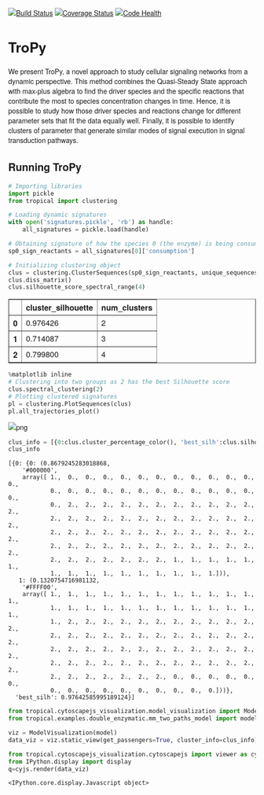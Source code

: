 [![Build Status](https://travis-ci.org/LoLab-VU/tropical.svg?branch=master)](https://travis-ci.org/LoLab-VU/tropical)
[![Coverage Status](https://coveralls.io/repos/github/LoLab-VU/tropical/badge.svg?branch=master)](https://coveralls.io/github/LoLab-VU/tropical?branch=master)
[![Code Health](https://landscape.io/github/LoLab-VU/tropical/master/landscape.svg?style=flat)](https://landscape.io/github/LoLab-VU/tropical/master)

# TroPy

We present TroPy, a novel approach to study cellular signaling networks from a dynamic perspective. This method combines the Quasi-Steady State approach with max-plus algebra to find the driver species and the specific reactions that contribute the most to species concentration changes in time. Hence, it is possible to study how those driver species and reactions change for different parameter sets that fit the data equally well. Finally, it is possible to identify clusters of parameter that generate similar modes of signal execution in signal transduction pathways.

## Running TroPy



```python
# Importing libraries
import pickle
from tropical import clustering
```


```python
# Loading dynamic signatures
with open('signatures.pickle', 'rb') as handle:
    all_signatures = pickle.load(handle)

# Obtaining signature of how the species 0 (the enzyme) is being consumend
sp0_sign_reactants = all_signatures[0]['consumption']

# Initializing clustering object
clus = clustering.ClusterSequences(sp0_sign_reactants, unique_sequences=False)
clus.diss_matrix()
clus.silhouette_score_spectral_range(4)
```




<div>
<style>
    .dataframe thead tr:only-child th {
        text-align: right;
    }

    .dataframe thead th {
        text-align: left;
    }

    .dataframe tbody tr th {
        vertical-align: top;
    }
</style>
<table border="1" class="dataframe">
  <thead>
    <tr style="text-align: right;">
      <th></th>
      <th>cluster_silhouette</th>
      <th>num_clusters</th>
    </tr>
  </thead>
  <tbody>
    <tr>
      <th>0</th>
      <td>0.976426</td>
      <td>2</td>
    </tr>
    <tr>
      <th>1</th>
      <td>0.714087</td>
      <td>3</td>
    </tr>
    <tr>
      <th>2</th>
      <td>0.799800</td>
      <td>4</td>
    </tr>
  </tbody>
</table>
</div>




```python
%matplotlib inline
# Clustering into two groups as 2 has the best Silhouette score
clus.spectral_clustering(2)
# Plotting clustered signatures
pl = clustering.PlotSequences(clus)
pl.all_trajectories_plot()
```


![png](double_enzymatic_analysis_files/double_enzymatic_analysis_2_0.png)



```python
clus_info = [{0:clus.cluster_percentage_color(), 'best_silh':clus.silhouette_score()}]
clus_info
```




    [{0: {0: (0.8679245283018868,
        '#000000',
        array([ 1.,  0.,  0.,  0.,  0.,  0.,  0.,  0.,  0.,  0.,  0.,  0.,  0.,
                0.,  0.,  0.,  0.,  0.,  0.,  0.,  0.,  0.,  0.,  0.,  0.,  0.,
                0.,  2.,  2.,  2.,  2.,  2.,  2.,  2.,  2.,  2.,  2.,  2.,  2.,
                2.,  2.,  2.,  2.,  2.,  2.,  2.,  2.,  2.,  2.,  2.,  2.,  2.,
                2.,  2.,  2.,  2.,  2.,  2.,  2.,  2.,  2.,  2.,  2.,  2.,  2.,
                2.,  2.,  2.,  2.,  2.,  2.,  2.,  2.,  2.,  2.,  2.,  2.,  2.,
                2.,  2.,  2.,  2.,  2.,  2.,  2.,  1.,  1.,  1.,  1.,  1.,  1.,
                1.,  1.,  1.,  1.,  1.,  1.,  1.,  1.,  1.,  1.])),
       1: (0.1320754716981132,
        '#FFFF00',
        array([ 1.,  1.,  1.,  1.,  1.,  1.,  1.,  1.,  1.,  1.,  1.,  1.,  1.,
                1.,  1.,  1.,  1.,  1.,  1.,  1.,  1.,  1.,  1.,  1.,  1.,  1.,
                1.,  2.,  2.,  2.,  2.,  2.,  2.,  2.,  2.,  2.,  2.,  2.,  2.,
                2.,  2.,  2.,  2.,  2.,  2.,  2.,  2.,  2.,  2.,  2.,  2.,  2.,
                2.,  2.,  2.,  2.,  2.,  2.,  2.,  2.,  2.,  2.,  2.,  2.,  2.,
                2.,  2.,  2.,  2.,  2.,  2.,  2.,  2.,  2.,  2.,  2.,  2.,  2.,
                2.,  2.,  2.,  2.,  2.,  2.,  2.,  0.,  0.,  0.,  0.,  0.,  0.,
                0.,  0.,  0.,  0.,  0.,  0.,  0.,  0.,  0.,  0.]))},
      'best_silh': 0.97642585995189124}]




```python
from tropical.cytoscapejs_visualization.model_visualization import ModelVisualization
from tropical.examples.double_enzymatic.mm_two_paths_model import model

viz = ModelVisualization(model)
data_viz = viz.static_view(get_passengers=True, cluster_info=clus_info)

```


```python
from tropical.cytoscapejs_visualization.cytoscapejs import viewer as cyjs
from IPython.display import display
q=cyjs.render(data_viz)
```


    <IPython.core.display.Javascript object>



<!DOCTYPE html>
<html>
<head>
    <meta charset=utf-8 />
    <link href="http://cdnjs.cloudflare.com/ajax/libs/qtip2/2.2.0/jquery.qtip.min.css" rel="stylesheet" type="text/css" />
    <style type="text/css">
        body {
            font: 14px helvetica neue, helvetica, arial, sans-serif;
        }

        ul li {
            background: #ffe5e5;
            padding: 5px;
        }

        .tooltiptext{
            display: none;
        }

        .input-color {
            position: relative;
        }
        .input-color input {
            padding-left: 20px;
        }
        .input-color .color-box {
            width: 10px;
            height: 10px;
            display: inline-block;
            background-color: #ccc;
            position: absolute;
            left: 5px;
            top: 8px;
        }

        #cy82140b75-53a6-4ab4-96eb-3deaa6d456cc {
            height: 700px;
            width: 100%;
            position: absolute;
            left: 4px;
            top: 5px;
            background: #FFFFFF;
        }
        #play42803bbd-8db6-498a-a53a-ae09291c4d22 {
            width: 5%;
            height: 4%;
            font-size:130%;
            position: absolute;
            top: 93%;
            left: 10%;
        }

        #reset6d5d76bf-4b7d-4b79-ad12-3f101d8cfbef {
            width: 7%;
            height: 4%;
            font-size:130%;
            position: absolute;
            top: 93%;
            left: 16%;
        }

        #range76bd7664-e209-44ae-8245-7d5002eff468 {
            width:80%;
            height:25px;
            top:89%;
            left:10%;
            border:1px solid black;
            position:absolute;
        }

        #text47533582-c09f-4c95-9adf-3c0cdf3951c5 {
            width:10%;
            height:5%;
            top:92.5%;
            left:24%;
            font-size:120%;
            border:0px solid black;
            position:absolute;
        }
        #fit3ccd9160-35e8-4143-8e8d-37643e506bff {
            width: 3em;
            margin: 0.5em;
            position: absolute;
            z-index: 999;
            top: 0;
            right: 0;
        }

        #fit3ccd9160-35e8-4143-8e8d-37643e506bff i {
            transform: rotate(45deg);
        }

    </style>

    <script>
        (function() {
            var all_data ={"elements": {"nodes": [{"position": {"y": 72.0, "x": 27.0}, "data": {"clus_scores": [0.9764258599518912, 0.9764258599518912], "clus_perc": [86.79245283018868, 13.20754716981132], "clus_colors": ["#000000", "#FFFF00"], "label": "E", "clus_repres": [[1.0, 0.0, 0.0, 0.0, 0.0, 0.0, 0.0, 0.0, 0.0, 0.0, 0.0, 0.0, 0.0, 0.0, 0.0, 0.0, 0.0, 0.0, 0.0, 0.0, 0.0, 0.0, 0.0, 0.0, 0.0, 0.0, 0.0, 2.0, 2.0, 2.0, 2.0, 2.0, 2.0, 2.0, 2.0, 2.0, 2.0, 2.0, 2.0, 2.0, 2.0, 2.0, 2.0, 2.0, 2.0, 2.0, 2.0, 2.0, 2.0, 2.0, 2.0, 2.0, 2.0, 2.0, 2.0, 2.0, 2.0, 2.0, 2.0, 2.0, 2.0, 2.0, 2.0, 2.0, 2.0, 2.0, 2.0, 2.0, 2.0, 2.0, 2.0, 2.0, 2.0, 2.0, 2.0, 2.0, 2.0, 2.0, 2.0, 2.0, 2.0, 2.0, 2.0, 2.0, 2.0, 1.0, 1.0, 1.0, 1.0, 1.0, 1.0, 1.0, 1.0, 1.0, 1.0, 1.0, 1.0, 1.0, 1.0, 1.0, 1.0], [1.0, 1.0, 1.0, 1.0, 1.0, 1.0, 1.0, 1.0, 1.0, 1.0, 1.0, 1.0, 1.0, 1.0, 1.0, 1.0, 1.0, 1.0, 1.0, 1.0, 1.0, 1.0, 1.0, 1.0, 1.0, 1.0, 1.0, 2.0, 2.0, 2.0, 2.0, 2.0, 2.0, 2.0, 2.0, 2.0, 2.0, 2.0, 2.0, 2.0, 2.0, 2.0, 2.0, 2.0, 2.0, 2.0, 2.0, 2.0, 2.0, 2.0, 2.0, 2.0, 2.0, 2.0, 2.0, 2.0, 2.0, 2.0, 2.0, 2.0, 2.0, 2.0, 2.0, 2.0, 2.0, 2.0, 2.0, 2.0, 2.0, 2.0, 2.0, 2.0, 2.0, 2.0, 2.0, 2.0, 2.0, 2.0, 2.0, 2.0, 2.0, 2.0, 2.0, 2.0, 2.0, 0.0, 0.0, 0.0, 0.0, 0.0, 0.0, 0.0, 0.0, 0.0, 0.0, 0.0, 0.0, 0.0, 0.0, 0.0, 0.0]], "background_color": "#2b913a", "id": "s0", "name": "s0"}}, {"position": {"y": 126.0, "x": 27.0}, "data": {"background_color": "#162899", "id": "s1", "name": "s1", "label": "S1"}}, {"position": {"y": 18.0, "x": 27.0}, "data": {"background_color": "#162899", "id": "s2", "name": "s2", "label": "S2"}}, {"position": {"y": 99.0, "x": 119.27}, "data": {"background_color": "#162899", "id": "s3", "name": "s3", "label": "E_S1"}}, {"position": {"y": 45.0, "x": 119.27}, "data": {"background_color": "#162899", "id": "s4", "name": "s4", "label": "E_S2"}}, {"position": {"y": 72.0, "x": 211.54}, "data": {"background_color": "#2b913a", "id": "s5", "name": "s5", "label": "P"}}], "edges": [{"data": {"source_arrow_shape": "diamond", "target_arrow_shape": "triangle", "source": "s0", "target": "s3"}}, {"data": {"source_arrow_shape": "diamond", "target_arrow_shape": "triangle", "source": "s0", "target": "s4"}}, {"data": {"source_arrow_shape": "diamond", "target_arrow_shape": "triangle", "source": "s1", "target": "s3"}}, {"data": {"source_arrow_shape": "diamond", "target_arrow_shape": "triangle", "source": "s2", "target": "s4"}}, {"data": {"source_arrow_shape": "none", "target_arrow_shape": "triangle", "source": "s3", "target": "s0"}}, {"data": {"source_arrow_shape": "none", "target_arrow_shape": "triangle", "source": "s3", "target": "s5"}}, {"data": {"source_arrow_shape": "none", "target_arrow_shape": "triangle", "source": "s4", "target": "s0"}}, {"data": {"source_arrow_shape": "none", "target_arrow_shape": "triangle", "source": "s4", "target": "s5"}}]}, "data": {"name": "tropical.examples.double_enzymatic.mm_two_paths_model", "view": "static"}};
            function render() {

                var cy = window.cy = cytoscape({
                    container: $('#cy82140b75-53a6-4ab4-96eb-3deaa6d456cc'),
                    style: cytoscape.stylesheet()
                        .selector('node')
                        .style({
                            'label': 'data(label)',
                            'pie-size': '80%',
                            'pie-1-background-color': 'data(background_color)',
                            'pie-1-background-size': '100',
                            'pie-2-background-color': '#dddcd4',
                            'pie-2-background-size': '100'
                        })

                        .selector('edge')
                        .style({
                            'curve-style': 'bezier',
                            // 'width': 'data(width)',
                            'target-arrow-shape': 'data(target_arrow_shape)',
                            'source-arrow-shape': 'data(source_arrow_shape)'
                        }),
                    elements: all_data.elements,

                    layout: {name: 'preset'
                    },

                    boxSelectionEnabled: true
                });

                var dynamics_vis = function(){
                    // setting qtip style
                    cy.elements().qtip({
                        content: ' ',
                        position: {
                            my: 'bottom right',
                            at: 'bottom left'
                        },
                        style: {
                            classes: 'qtip-bootstrap',
                            tip: {
                                width: 8,
                                height: 4
                            }
                        }
                    });
                    var tspan = all_data.data.tspan;
                    var text = $('#text47533582-c09f-4c95-9adf-3c0cdf3951c5')[0];
                    var rangeInput = $('#range76bd7664-e209-44ae-8245-7d5002eff468')[0];
                    rangeInput.max = tspan.length;


                    function update_nodes(t){
                        rangeInput.value = t;
                        text.value = tspan[t].toFixed(2);
                        cy.batch(function(){
                            cy.edges().forEach(function (e) {
                                var c = e.data('edge_color')[t];
                                var s = e.data('edge_size')[t];
                                var a = e.data('edge_qtip')[t];
                                e.style({'line-color': c,
                                    'target-arrow-color': c,
                                    'source-arrow-color': c,
                                    'width': s});

                                // e.animate({
                                //     style: {'line-color': c,
                                //         'target-arrow-color': c,
                                //         'source-arrow-color': c,
                                //         'width': s},
                                //     duration: 100,
                                //     queue: false
                                // });
                                e.qtip('api').set('content.text', a.toString());
                                // n.animate({style: {'width': s}})

                            });
                            cy.nodes().forEach(function(n){
                                var p = n.data('rel_value')[t];
                                var q = n.data('abs_value')[t];
                                n.style({'pie-1-background-size': p});

                                // n.animate({
                                //     style: {'pie-1-background-size': p},
                                //     duration: 100,
                                //     queue: false
                                // });

                                n.qtip('api').set('content.text', q.toString())
                            });
                        })
                    }

                    var currentTime = 0;
                    var tInterval = null;

                    function nextTime(){
                        currentTime = currentTime+1;
                        if (currentTime >= tspan.length){
                            clearInterval(tInterval)
                        }
                        else {update_nodes(currentTime)}
                    }

                    var playing = false;
                    var playButton = $('#play42803bbd-8db6-498a-a53a-ae09291c4d22')[0];

                    function pauseSlideshow(){
                        playButton.innerHTML = 'Play';
                        playing = false;
                        clearInterval(tInterval);
                    }

                    function playSlideshow(){
                        playButton.innerHTML = 'Pause';
                        playing = true;
                        tInterval = setInterval(nextTime, 1000)
                    }


                    var resetButton = $('#reset6d5d76bf-4b7d-4b79-ad12-3f101d8cfbef')[0];
                    resetButton.onclick = function(){
                        pauseSlideshow();
                        currentTime = 0;
                        update_nodes(currentTime)
                    };

                    playButton.onclick = function(){
                        if(playing){ pauseSlideshow(); }
                        else{ playSlideshow(); }
                    };
                    rangeInput.addEventListener('mouseup', function(){
                        pauseSlideshow();
                        currentTime = this.value;
                        currentTime = parseInt(currentTime);
                        update_nodes(currentTime);

                    });

                    rangeInput.onchange = function(){
                        text.value = tspan[this.value].toFixed(2);
                        // currentTime = this.value
                    };
                };

                var cluster_info = function () {
                    cy.nodes("[clus_colors]").qtip({
                        content: ' ',
                        position: {
                            viewport: $(window)
                        },
                        style: {
                            classes: 'qtip-bootstrap',
                            tip: {
                                width: 800,
                                height: 4
                            }
                        }
                    });
                    var divClone = $('#clus60070f82-e19e-4962-92bd-fc531077f4c7').clone();
                    cy.batch(function () {
                        cy.nodes("[clus_colors]").forEach(function (n) {
                            var bg = n.data('clus_colors');
                            var perc = n.data('clus_perc');
                            var scores = n.data('clus_scores');
                            var repres = n.data('clus_repres');
                            var i;
                            var pie_bg = {};
                            for (i = 0; i < bg.length; i++){
                                pie_bg['pie-'+(i+1)+'-background-color'] = bg[i];
                                pie_bg['pie-'+(i+1)+'-background-size'] = perc[i];
                                var data = "";
                                data +="<li style='list-style: none;'>";
                                data +="<div class='input-color'> <input type='text' " +
                                    "value='"+ perc[i].toFixed(2) +" "+'%,'+" "+ repres[i] +"' /> <div " +
                                    "class='color-box' style='background-color:"+ bg[i] +";' </div></div>";
                                data +="</li>";
                                $('#clus60070f82-e19e-4962-92bd-fc531077f4c7').append(data) ;

                            }
                            n.style(pie_bg);
                            n.qtip('api').set('content.text', $('#clus60070f82-e19e-4962-92bd-fc531077f4c7'));
                            n.qtip('api').set('content.title', n.data('label')+', score: ' +scores[0].toFixed(2));
                            $('#clus60070f82-e19e-4962-92bd-fc531077f4c7').replaceWith(divClone.clone());

                        })

                    });
                };

                var static_vis = function () {
                    $('#text47533582-c09f-4c95-9adf-3c0cdf3951c5')[0].style.display = 'none';
                    $('#range76bd7664-e209-44ae-8245-7d5002eff468')[0].style.display = 'none';
                    $('#play42803bbd-8db6-498a-a53a-ae09291c4d22')[0].style.display = 'none';
                    $('#reset6d5d76bf-4b7d-4b79-ad12-3f101d8cfbef')[0].style.display = 'none';
                };

                if(all_data.data.view == 'dynamic'){
                    dynamics_vis();
                } else {
                    static_vis();
                    cluster_info()
                }

                var allNodes;
                var layoutPadding = 50;
                var aniDur = 500;
                var easing = 'linear';
                allNodes = cy.nodes();
                $('#fit3ccd9160-35e8-4143-8e8d-37643e506bff').on('click', function(){

                    allNodes.unselect();
                    cy.stop();

                    cy.animation({
                        fit: {
                            eles: cy.elements(),
                            padding: layoutPadding
                        },
                        duration: aniDur,
                        easing: easing
                    }).play();

                });

            }

            var before_render = function(){
                if(window['cytoscape'] === undefined){
                    console.log("Waiting for Cyjs...");
                    window.addEventListener("load_cytoscape", before_render);
                } else {
                    console.log("Ready to render graph!");
                    render();
                }
            };

            before_render();

        })();
    </script>
</head>

<body>
<div id="cy82140b75-53a6-4ab4-96eb-3deaa6d456cc"></div>
<!-- When only #uuid div is placed on this page,
the height of output-box on ipynb will be 0px.
One line below will prevent that. -->
<button class="controls" id=play42803bbd-8db6-498a-a53a-ae09291c4d22>Play</button>
<button class="controls" id=reset6d5d76bf-4b7d-4b79-ad12-3f101d8cfbef>Reset</button>
<input type="range" class="slider" id=range76bd7664-e209-44ae-8245-7d5002eff468 min="0" max="50" value="0" step="1">
<input type="text" size="400" id=text47533582-c09f-4c95-9adf-3c0cdf3951c5 value="0">
<button id=fit3ccd9160-35e8-4143-8e8d-37643e506bff class="btn btn-default"><i class="fa fa-arrows-h"></i></button>
<div id="dummy" style="width:100px;height:700px"></div>
<div class="tooltiptext" id="clus60070f82-e19e-4962-92bd-fc531077f4c7"></div>
</body>

</html>



```python
%matplotlib inline
from tropical.analysis_of_clusters import AnalysisCluster

ac = AnalysisCluster(model=model, sim_results='sim_results.h5', clusters=clus.labels)
ac.plot_dynamics_cluster_types(species=[0], norm=False)
```


![png](double_enzymatic_analysis_files/double_enzymatic_analysis_6_0.png)



![png](double_enzymatic_analysis_files/double_enzymatic_analysis_6_1.png)

